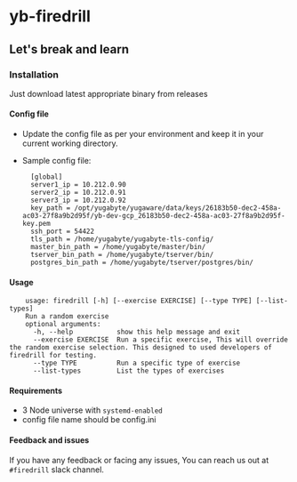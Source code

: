# yb-firedrill

## Let's break and learn

### Installation

Just download latest appropriate binary from releases

#### Config file

- Update the config file as per your environment and keep it in your current working directory.
- Sample config file:

        [global]
        server1_ip = 10.212.0.90
        server2_ip = 10.212.0.91
        server3_ip = 10.212.0.92
        key_path = /opt/yugabyte/yugaware/data/keys/26183b50-dec2-458a-ac03-27f8a9b2d95f/yb-dev-gcp_26183b50-dec2-458a-ac03-27f8a9b2d95f-key.pem 
        ssh_port = 54422
        tls_path = /home/yugabyte/yugabyte-tls-config/
        master_bin_path = /home/yugabyte/master/bin/
        tserver_bin_path = /home/yugabyte/tserver/bin/
        postgres_bin_path = /home/yugabyte/tserver/postgres/bin/

#### Usage

        usage: firedrill [-h] [--exercise EXERCISE] [--type TYPE] [--list-types]
        Run a random exercise
        optional arguments:
          -h, --help           show this help message and exit
          --exercise EXERCISE  Run a specific exercise, This will override the random exercise selection. This designed to used developers of firedrill for testing.
          --type TYPE          Run a specific type of exercise
          --list-types         List the types of exercises

#### Requirements

- 3 Node universe with `systemd-enabled`
- config file name should be config.ini

#### Feedback and issues

If you have any feedback or facing any issues, You can reach us out at `#firedrill` slack channel.
